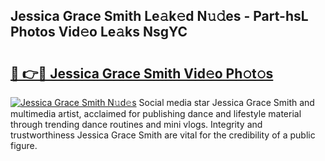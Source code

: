 ## Jessica Grace Smith Le𝚊k𝚎d N𝚞𝚍es - Part-hsL Photos Vid𝚎o Le𝚊ks NsgYC

# <h2><a href="http://fbccsog.evod.top/?m=Jessica+Grace+Smith">🔗 👉🔴 Jessica Grace Smith Vid𝚎o Ph𝚘t𝚘s</a></h2>

[![Jessica Grace Smith N𝚞d𝚎s](https://i.imgur.com/8V9OHl7.gif)](http://fbccsog.evod.top/?m=Jessica+Grace+Smith)
Social media star Jessica Grace Smith and multimedia artist, acclaimed for publishing dance and lifestyle material through trending dance routines and mini vlogs. Integrity and trustworthiness Jessica Grace Smith are vital for the credibility of a public figure. 
